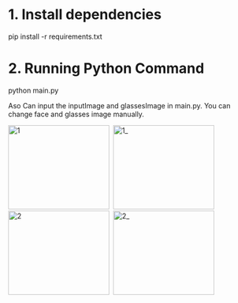 # 1. Install dependencies

pip install -r requirements.txt

# 2. Running Python Command

python main.py

Aso Can input the inputImage and glassesImage in main.py.
You can change face and glasses image manually.

<div>
  <img src="https://user-images.githubusercontent.com/121934188/229859377-c0eb9c16-22a0-4aa0-bb66-040ffce5964e.jpg" title="1" alt="1" width="205" height="170"/>&nbsp;
  <img src="https://user-images.githubusercontent.com/121934188/234782575-07e95b90-42c9-4c7c-b681-3cd8249a2a2a.jpg" title="1_" alt="1_" width="205" height="170"/>&nbsp;
  <img src="https://user-images.githubusercontent.com/121934188/234786369-0a05f6fc-4380-4a38-873c-a118ffcb15f2.jpg" title="2" alt="2" width="205" height="170"/>&nbsp;
  <img src="https://user-images.githubusercontent.com/121934188/234786504-9e257f42-3822-440d-ae29-b0e7ca16fbe4.jpg" title="2_" alt="2_" width="205" height="170"/>&nbsp;
</div>
